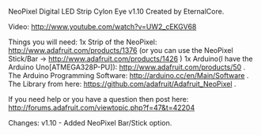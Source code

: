 NeoPixel Digital LED Strip Cylon Eye v1.10 Created by EternalCore.

Video: http://www.youtube.com/watch?v=UW2_cEKGV68

Things you will need:
1x Strip of the NeoPixel: http://www.adafruit.com/products/1376 (or you can use the NeoPixel Stick/Bar -> http://www.adafruit.com/products/1426 )
1x Arduino(I have the Arduino Uno[ATMEGA328P-PU]): http://www.adafruit.com/products/50 .
The Arduino Programming Software: http://arduino.cc/en/Main/Software .
The Library from here: https://github.com/adafruit/Adafruit_NeoPixel .

If you need help or you have a question then post here: http://forums.adafruit.com/viewtopic.php?f=47&t=42204

Changes:
v1.10 - Added NeoPixel Bar/Stick option.